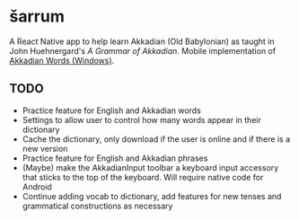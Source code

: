 # šarrum

A React Native app to help learn Akkadian (Old Babylonian) as taught in John Huehnergard's _A Grammar of Akkadian_. Mobile implementation of [Akkadian Words (Windows)](https://github.com/Dezzmeister/akkadian-words).

## TODO

-   Practice feature for English and Akkadian words
-   Settings to allow user to control how many words appear in their dictionary
-   Cache the dictionary, only download if the user is online and if there is a new version
-   Practice feature for English and Akkadian phrases
-   (Maybe) make the AkkadianInput toolbar a keyboard input accessory that sticks to the top of the keyboard. Will require native code for Android
-   Continue adding vocab to dictionary, add features for new tenses and grammatical constructions as necessary

